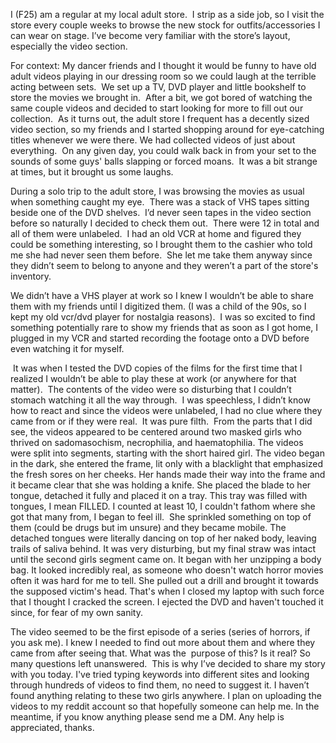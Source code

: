 I (F25) am a regular at my local adult store.  I strip as a side job, so I visit the store every couple weeks to browse the new stock for outfits/accessories I can wear on stage. I’ve become very familiar with the store’s layout, especially the video section.

For context: My dancer friends and I thought it would be funny to have old adult videos playing in our dressing room so we could laugh at the terrible acting between sets.  We set up a TV, DVD player and little bookshelf to store the movies we brought in.  After a bit, we got bored of watching the same couple videos and decided to start looking for more to fill out our collection.  As it turns out, the adult store I frequent has a decently sized video section, so my friends and I started shopping around for eye-catching titles whenever we were there. We had collected videos of just about everything.  On any given day, you could walk back in from your set to the sounds of some guys' balls slapping or forced moans.  It was a bit strange at times, but it brought us some laughs. 

During a solo trip to the adult store, I was browsing the movies as usual when something caught my eye.  There was a stack of VHS tapes sitting beside one of the DVD shelves.  I’d never seen tapes in the video section before so naturally I decided to check them out.  There were 12 in total and all of them were unlabeled.  I had an old VCR at home and figured they could be something interesting, so I brought them to the cashier who told me she had never seen them before.  She let me take them anyway since they didn’t seem to belong to anyone and they weren’t a part of the store's inventory. 

We didn’t have a VHS player at work so I knew I wouldn’t be able to share them with my friends until I digitized them. (I was a child of the 90s, so I kept my old vcr/dvd player for nostalgia reasons).  I was so excited to find something potentially rare to show my friends that as soon as I got home, I plugged in my VCR and started recording the footage onto a DVD before even watching it for myself.  

 It was when I tested the DVD copies of the films for the first time that I realized I wouldn’t be able to play these at work (or anywhere for that matter).  The contents of the video were so disturbing that I couldn’t stomach watching it all the way through.  I was speechless, I didn’t know how to react and since the videos were unlabeled, I had no clue where they came from or if they were real.  It was pure filth.  From the parts that I did see, the videos appeared to be centered around two masked girls who thrived on sadomasochism, necrophilia, and haematophilia. The videos were split into segments, starting with the short haired girl. The video began in the dark, she entered the frame, lit only with a blacklight that emphasized the fresh sores on her cheeks. Her hands made their way into the frame and it became clear that she was holding a knife. She placed the blade to her tongue, detached it fully and placed it on a tray. This tray was filled with tongues, I mean FILLED. I counted at least 10, I couldn't fathom where she got that many from, I began to feel ill.  She sprinkled something on top of them (could be drugs but im unsure) and they became mobile. The detached tongues were literally dancing on top of her naked body, leaving trails of saliva behind. It was very disturbing, but my final straw was intact until the second girls segment came on. It began with her unzipping a body bag. It looked incredibly real, as someone who doesn't watch horror movies often it was hard for me to tell. She pulled out a drill and brought it towards the supposed victim's head. That's when I closed my laptop with such force that I thought I cracked the screen. I ejected the DVD and haven't touched it since, for fear of my own sanity. 


The video seemed to be the first episode of a series (series of horrors, if you ask me). I knew I needed to find out more about them and where they came from after seeing that. What was the  purpose of this? Is it real? So many questions left unanswered.  This is why I’ve decided to share my story with you today. I've tried typing keywords into different sites and looking through hundreds of videos to find them, no need to suggest it. I haven’t found anything relating to these two girls anywhere. I plan on uploading the videos to my reddit account so that hopefully someone can help me. In the meantime, if you know anything please send me a DM. Any help is appreciated, thanks.